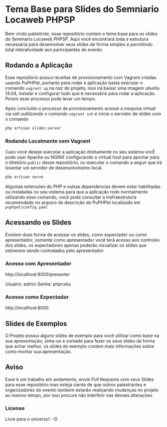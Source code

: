 # Tema Base para Slides do Semniario Locaweb PHPSP

Bem vindo palestrnte, esse repositório contem o tema base para os slides do Seminario Locaweb PHPSP. Aqui você
encontrará toda a estrutura necessária para desenvolver seus slides de forma simples e permitindo total interatividade
aos participantes do evento.

## Rodando a Aplicação

Esse repositório possui receitas de provisionamento com Vagrant criadas usando PuPHPet, portanto para rodar a aplicação
basta executar o comando `vagrant up` na raiz do projeto, isso irá baixar uma imagem ubuntu 14.04, instalar e configurar
tudo que é necessário para rodar a aplicação. Porem esse processo pode levar um tempo.

Após concluído o processo de provisionamento acesse a maquina virtual via ssh uutilizando o comando `vagrant ssh` e
inicie o servidor de slides com o comando

```bash
php artisan slides:server
```

### Rodando Localmente sem Vagrant

Caso você deseje executar a aplicação diretamente no seu sistema vocÊ pode usar Apache ou NGINX configurando o virtual
host para apontar para o diretório `public` desse repositório, ou executar o comando a seguir que irá levantar um 
servidor de desenvolvimento local.

```bash
php artisan serve
```

Algumas extensões do PHP e outras dependencias devem estar habilitadas ou instaladas no seu sistema para que a aplicação
rode normalmente utilizando esse comando, você pode consultar a insfraestrutura recomendado no arquivo de descrição do
PuPHPet localizado em `puphpet/config.yaml`

## Acessando os Slides

Existem duas forma de acessar os slides, como expectador ou como apresentador, somente como apresentador você terá
acesso aos controles dos slides, os expectadores apenas poderão vizualizar os slides que estiverem sendo contralados
pelo apresentador

### Acesso com Apresentador

http://localhost:8000/presenter

Usuário: admin
Senha: phprules

### Acesso como Expectador

http://localhost:8000

## Slides de Exemplos

O Projeto possui alguns slides de exemplo para você utilizar como base na sua apresentação, sinta-se a vontade para
fazer os seus slides da forma que achar melhor, os slides de exemplo contem mais informações sobre como montar sua 
apresentação.

## Aviso

Esse é um trabalho em andamento, envie Pull Requests com seus Slides para esse repositório mas esteja ciente de que
outros palestrantes e organizadores do evento tambem estarão realizando mudanças no projeto ao mesmo tempo, por isso
procure não interferir nas demais alterações.

### License

Livre para o universo! :-D
